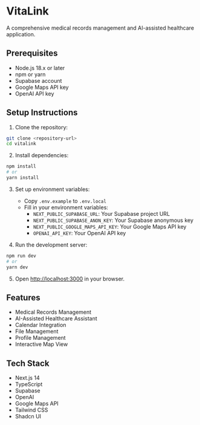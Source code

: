# VitaLink

A comprehensive medical records management and AI-assisted healthcare application.

## Prerequisites

- Node.js 18.x or later
- npm or yarn
- Supabase account
- Google Maps API key
- OpenAI API key

## Setup Instructions

1. Clone the repository:
```bash
git clone <repository-url>
cd vitalink
```

2. Install dependencies:
```bash
npm install
# or
yarn install
```

3. Set up environment variables:
   - Copy `.env.example` to `.env.local`
   - Fill in your environment variables:
     - `NEXT_PUBLIC_SUPABASE_URL`: Your Supabase project URL
     - `NEXT_PUBLIC_SUPABASE_ANON_KEY`: Your Supabase anonymous key
     - `NEXT_PUBLIC_GOOGLE_MAPS_API_KEY`: Your Google Maps API key
     - `OPENAI_API_KEY`: Your OpenAI API key

4. Run the development server:
```bash
npm run dev
# or
yarn dev
```

5. Open [http://localhost:3000](http://localhost:3000) in your browser.

## Features

- Medical Records Management
- AI-Assisted Healthcare Assistant
- Calendar Integration
- File Management
- Profile Management
- Interactive Map View

## Tech Stack

- Next.js 14
- TypeScript
- Supabase
- OpenAI
- Google Maps API
- Tailwind CSS
- Shadcn UI